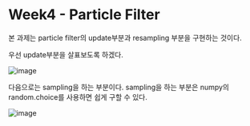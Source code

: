 # Week4 - Particle Filter

본 과제는 particle filter의 update부분과 resampling 부분을 구현하는 것이다.



우선 update부분을 살표보도록 하겠다.

![image](https://user-images.githubusercontent.com/12128784/115054049-bf287d80-9f1a-11eb-9e38-84f8a4c64f40.png)




다음으로는 sampling을 하는 부분이다. sampling을 하는 부분은 numpy의 random.choice를 사용하면 쉽게 구할 수 있다.

![image](https://user-images.githubusercontent.com/12128784/114960351-ccedec80-9ea1-11eb-9e04-90aa4e0b1c51.png)
